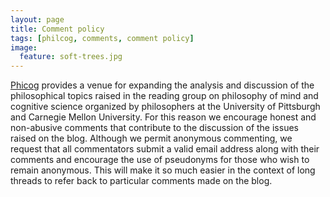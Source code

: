 ```yaml
---
layout: page
title: Comment policy
tags: [philcog, comments, comment policy]
image:
  feature: soft-trees.jpg
---
```


[Phicog](http://philcog.github.io/) provides a venue for expanding the analysis and discussion of the philosophical topics raised in the reading group on philosophy of mind and cognitive science organized by philosophers at the University of Pittsburgh and Carnegie Mellon University. For this reason we encourage honest and non-abusive comments that contribute to the discussion of the issues raised on the blog. Although we permit anonymous commenting, we request that all commentators submit a valid email address along with their comments and encourage the use of pseudonyms for those who wish to remain anonymous. This will make it so much easier in the context of long threads to refer back to particular comments made on the blog.
